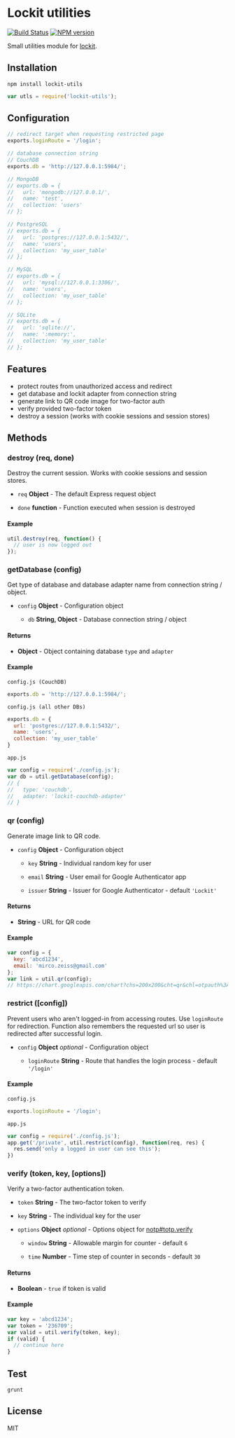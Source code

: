 # Lockit utilities

[![Build Status](https://travis-ci.org/zeMirco/lockit-utilities.svg?branch=master)](https://travis-ci.org/zeMirco/lockit-utilities) [![NPM version](https://badge.fury.io/js/lockit-utils.svg)](http://badge.fury.io/js/lockit-utils)

Small utilities module for [lockit](https://github.com/zeMirco/lockit).

## Installation

`npm install lockit-utils`

```js
var utls = require('lockit-utils');
```

## Configuration

```js
// redirect target when requesting restricted page
exports.loginRoute = '/login';

// database connection string
// CouchDB
exports.db = 'http://127.0.0.1:5984/';

// MongoDB
// exports.db = {
//   url: 'mongodb://127.0.0.1/',
//   name: 'test',
//   collection: 'users'
// };

// PostgreSQL
// exports.db = {
//   url: 'postgres://127.0.0.1:5432/',
//   name: 'users',
//   collection: 'my_user_table'
// };

// MySQL
// exports.db = {
//   url: 'mysql://127.0.0.1:3306/',
//   name: 'users',
//   collection: 'my_user_table'
// };

// SQLite
// exports.db = {
//   url: 'sqlite://',
//   name: ':memory:',
//   collection: 'my_user_table'
// };
```

## Features

- protect routes from unauthorized access and redirect
- get database and lockit adapter from connection string
- generate link to QR code image for two-factor auth
- verify provided two-factor token
- destroy a session (works with cookie sessions and session stores)

## Methods


### destroy (req, done)

Destroy the current session. Works with cookie sessions and session stores.


- `req` **Object** - The default Express request object

- `done` **function** - Function executed when session is destroyed




#### Example


```javascript
util.destroy(req, function() {
  // user is now logged out
});
```


### getDatabase (config)

Get type of database and database adapter name from connection string / object.


- `config` **Object** - Configuration object

  - `db` **String, Object** - Database connection string / object


#### Returns

- **Object** - Object containing database `type` and `adapter`

#### Example


`config.js (CouchDB)`
```javascript
exports.db = 'http://127.0.0.1:5984/';
```

`config.js (all other DBs)`
```javascript
exports.db = {
  url: 'postgres://127.0.0.1:5432/',
  name: 'users',
  collection: 'my_user_table'
}
```

`app.js`
```javascript
var config = require('./config.js');
var db = util.getDatabase(config);
// {
//   type: 'couchdb',
//   adapter: 'lockit-couchdb-adapter'
// }
```


### qr (config)

Generate image link to QR code.


- `config` **Object** - Configuration object

  - `key` **String** - Individual random key for user

  - `email` **String** - User email for Google Authenticator app

  - `issuer` **String** - Issuer for Google Authenticator - default `'Lockit'`


#### Returns

- **String** - URL for QR code

#### Example


```javascript
var config = {
  key: 'abcd1234',
  email: 'mirco.zeiss@gmail.com'
};
var link = util.qr(config);
// https://chart.googleapis.com/chart?chs=200x200&cht=qr&chl=otpauth%3A%2F%2Ftotp%2FLockit%3Amirco.zeiss%40gmail.com%3Fsecret%3DMFRGGZBRGI2DI%3D%3D%3D%26issuer%3DLockit
```


### restrict ([config])

Prevent users who aren't logged-in from accessing routes.
Use `loginRoute` for redirection. Function also remembers the requested url
so user is redirected after successful login.


- `config` **Object** *optional*  - Configuration object

  - `loginRoute` **String** - Route that handles the login process - default `'/login'`




#### Example


`config.js`
```javascript
exports.loginRoute = '/login';
```

`app.js`
```javascript
var config = require('./config.js');
app.get('/private', util.restrict(config), function(req, res) {
  res.send('only a logged in user can see this');
})
```


### verify (token, key, [options])

Verify a two-factor authentication token.


- `token` **String** - The two-factor token to verify

- `key` **String** - The individual key for the user

- `options` **Object** *optional*  - Options object for
  <a href="https://github.com/guyht/notp#totpverifytoken-key-opt">notp#totp.verify</a>

  - `window` **String** - Allowable margin for counter - default `6`

  - `time` **Number** - Time step of counter in seconds - default `30`


#### Returns

- **Boolean** - `true` if token is valid

#### Example


```javascript
var key = 'abcd1234';
var token = '236709';
var valid = util.verify(token, key);
if (valid) {
  // continue here
}
```



## Test

`grunt`

## License

MIT
